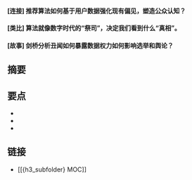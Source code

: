 #### [连接] 推荐算法如何基于用户数据强化现有偏见，塑造公众认知？


#### [类比] 算法就像数字时代的“祭司”，决定我们看到什么“真相”。


#### [故事] 剑桥分析丑闻如何暴露数据权力如何影响选举和舆论？


## 摘要


## 要点

- 
- 
- 

## 链接

- [[{h3_subfolder} MOC]]
